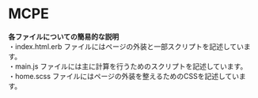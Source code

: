 # MCPE
<b>各ファイルについての簡易的な説明</b><br>
・index.html.erb ファイルにはページの外装と一部スクリプトを記述しています。<br>
・main.js ファイルには主に計算を行うためのスクリプトを記述しています。<br>
・home.scss ファイルにはページの外装を整えるためのCSSを記述しています。<br>
